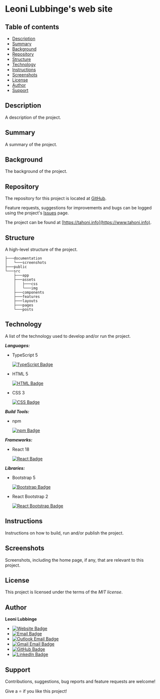 # Leoni Lubbinge's web site

## Table of contents
- [Description](#description)
- [Summary](#summary)
- [Background](#background)
- [Repository](#repository)
- [Structure](#structure)
- [Technology](#technology)
- [Instructions](#instructions)
- [Screenshots](#screenshots)
- [License](#license)
- [Author](#author)
- [Support](#support)

## Description
A description of the project.

## Summary
A summary of the project.

## Background
The background of the project.

## Repository
The repository for this project is located at [GitHub](https://github.com/tahoni/tahoni-web).

Feature requests, suggestions for improvements and bugs can be logged using the project's [Issues](https://github.com/tahoni/tahoni-xxx/issues) page.

The project can be found at [https://tahoni.info](https://www.tahoni.info).

## Structure
A high-level structure of the project.
```text
├───documentation
│   └───screenshots
├───public
└───src
    ├───app
    ├───assets
    │   ├───css
    │   └───img
    ├───components
    ├───features
    ├───layouts
    ├───pages
    └───posts
```

## Technology
A list of the technology used to develop and/or run the project.

**_Languages:_**
- TypeScript 5

  [![TypeScript Badge](https://img.shields.io/badge/TypeScript-3178C6?logo=typescript&logoColor=white)](https://www.typescriptlang.org/)

- HTML 5

  [![HTML Badge](https://img.shields.io/badge/HTML-E34F26?logo=html5&logoColor=white)](https://www.w3.org/)

- CSS 3

  [![CSS Badge](https://img.shields.io/badge/CSS-1572B6?logo=css3)](https://www.w3.org/)

**_Build Tools:_**
- npm

  [![npm Badge](https://img.shields.io/badge/npm-CB3837?logo=npm)](https://www.npmjs.com/)

**_Frameworks:_**
- React 18

  [![React Badge](https://img.shields.io/badge/React-CB3837?logo=react)](https://react.dev/)

**_Libraries:_**
- Bootstrap 5

  [![Bootstrap Badge](https://img.shields.io/badge/Bootstrap-7952B3?logo=bootstrap&logoColor=white)](https://getbootstrap.com/)

- React Bootstrap 2

  [![React Bootstrap Badge](https://img.shields.io/badge/React_Bootstrap-7952B3?logo=bootstrap&logoColor=white)](https://react-bootstrap.github.io/)

## Instructions
Instructions on how to build, run and/or publish the project.

## Screenshots
Screenshots, including the home page, if any, that are relevant to this project.

## License
This project is licensed under the terms of the _MIT license_.

## Author
**Leoni Lubbinge**
- [![Website Badge](https://img.shields.io/badge/https%3A%2F%2Ftahoni.info-blue?color=%230077b6ff)](https://www.tahoni.info)
- [![Email Badge](https://img.shields.io/badge/leonil%40tahoni.info-blue?color=%230077b6ff)](mailto:leonil@tahoni.info)
- [![Outlook Email Badge](https://img.shields.io/badge/tahoni%40outlook.com-blue?color=%230077b6ff)](mailto:tahoni@outlook.com)
- [![Gmail Email Badge](https://img.shields.io/badge/tahoni%40gmail.com-blue?logo=gmail&labelColor=%23023e8aff&color=%230077b6ff)](mailto:tahoni@gmail.com)
- [![GitHub Badge](https://img.shields.io/badge/Leoni_Lubbinge-blue?logo=github&labelColor=%23023e8aff&color=%230077b6ff)](https://github.com/tahoni)
- [![LinkedIn Badge](https://img.shields.io/badge/Leoni_Lubbinge-blue?logo=linkedin&labelColor=%23023e8aff&color=%230077b6ff)](https://www.linkedin.com/in/leoni-lubbinge-06066b16/)

## Support
Contributions, suggestions, bug reports and feature requests are welcome!

Give a ⭐️ if you like this project!
